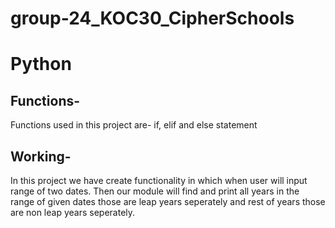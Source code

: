 # group-24_KOC30_CipherSchools
# Python


## Functions-
Functions used in this project are- if, elif and else statement
## Working-
In this project we have create functionality in which when user will input range of two dates. Then our module will find and print all years in the range of given dates those are leap years seperately and rest of years those are non leap years seperately.   
